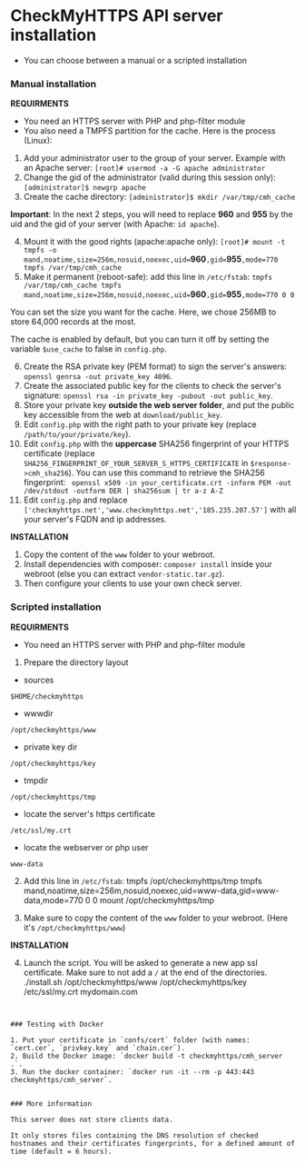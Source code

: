 # CheckMyHTTPS API server installation

* You can choose between a manual or a scripted installation

### Manual installation

**REQUIRMENTS**

* You need an HTTPS server with PHP and php-filter module
* You also need a TMPFS partition for the cache. Here is the process (Linux):
1. Add your administrator user to the group of your server. Example with an Apache server: `[root]# usermod -a -G apache administrator`
2. Change the gid of the administrator (valid during this session only): `[administrator]$ newgrp apache`
3. Create the cache directory: `[administrator]$ mkdir /var/tmp/cmh_cache`

**Important**: In the next 2 steps, you will need to replace **960** and **955** by the uid and the gid of your server (with Apache: `id apache`).

4. Mount it with the good rights (apache:apache only): `[root]# mount -t tmpfs -o mand,noatime,size=256m,nosuid,noexec,uid=`**960**`,gid=`**955**`,mode=770 tmpfs /var/tmp/cmh_cache`
5. Make it permanent (reboot-safe): add this line in `/etc/fstab`: `tmpfs /var/tmp/cmh_cache tmpfs mand,noatime,size=256m,nosuid,noexec,uid=`**960**`,gid=`**955**`,mode=770 0 0`

You can set the size you want for the cache. Here, we chose 256MB to store 64,000 records at the most.

The cache is enabled by default, but you can turn it off by setting the variable `$use_cache` to false in `config.php`.

6. Create the RSA private key (PEM format) to sign the server's answers: `openssl genrsa -out private_key 4096`.
7. Create the associated public key for the clients to check the server's signature: `openssl rsa -in private_key -pubout -out public_key`.
8. Store your private key **outside the web server folder**, and put the public key accessible from the web at `download/public_key`.
9. Edit `config.php` with the right path to your private key (replace `/path/to/your/private/key`).
10. Edit `config.php` with the **uppercase** SHA256 fingerprint of your HTTPS certificate (replace `SHA256_FINGERPRINT_OF_YOUR_SERVER_S_HTTPS_CERTIFICATE` in `$response->cmh_sha256`). You can use this command to retrieve the SHA256 fingerprint: ` openssl x509 -in your_certificate.crt -inform PEM -out /dev/stdout -outform DER | sha256sum | tr a-z A-Z`
11. Edit `config.php` and replace `['checkmyhttps.net','www.checkmyhttps.net','185.235.207.57']` with all your server's FQDN and ip addresses.

**INSTALLATION**

1. Copy the content of the `www` folder to your webroot.
2. Install dependencies with composer: `composer install` inside your webroot (else you can extract `vendor-static.tar.gz`).
3. Then configure your clients to use your own check server.


### Scripted installation

**REQUIRMENTS**

* You need an HTTPS server with PHP and php-filter module

1. Prepare the directory layout
- sources
```
$HOME/checkmyhttps
```
- wwwdir 
```
/opt/checkmyhttps/www
```
- private key dir
```
/opt/checkmyhttps/key
```
- tmpdir
```
/opt/checkmyhttps/tmp
```
- locate the server's https certificate
```
/etc/ssl/my.crt
```
- locate the webserver or php user
```
www-data
```

2. Add this line in `/etc/fstab`: 
tmpfs /opt/checkmyhttps/tmp tmpfs mand,noatime,size=256m,nosuid,noexec,uid=www-data,gid=www-data,mode=770 0 0
mount /opt/checkmyhttps/tmp

3. Make sure to copy the content of the `www` folder to your webroot. (Here it's `/opt/checkmyhttps/www`)

**INSTALLATION**

4. Launch the script. You will be asked to generate a new app ssl certificate. Make sure to not add a `/` at the end of the directories.
./install.sh /opt/checkmyhttps/www /opt/checkmyhttps/key /etc/ssl/my.crt  mydomain.com
```


### Testing with Docker

1. Put your certificate in `confs/cert` folder (with names: `cert.cer`, `privkey.key` and `chain.cer`).
2. Build the Docker image: `docker build -t checkmyhttps/cmh_server .`.
3. Run the docker container: `docker run -it --rm -p 443:443 checkmyhttps/cmh_server`.


### More information

This server does not store clients data.

It only stores files containing the DNS resolution of checked hostnames and their certificates fingerprints, for a defined amount of time (default = 6 hours).
